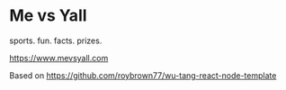 # Me vs Yall

sports. fun. facts. prizes.

https://www.mevsyall.com

Based on https://github.com/roybrown77/wu-tang-react-node-template
